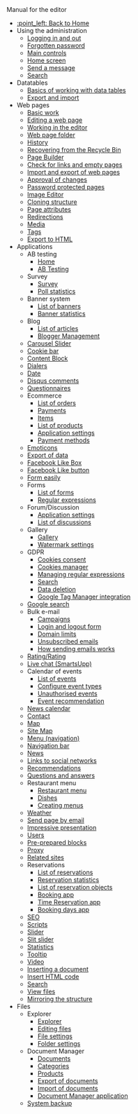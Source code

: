  <div class="sidebar-section">Manual for the editor</div>

- [:point\_left: Back to Home](/?back)
- Using the administration
  - [Logging in and out](/redactor/admin/logon.md)
  - [Forgotten password](/redactor/admin/password-recovery/README.md)
  - [Main controls](/redactor/admin/README.md)
  - [Home screen](/redactor/admin/welcome.md)
  - [Send a message](/redactor/admin/send-message.md)
  - [Search](/redactor/admin/search/README.md)
- Datatables
  - [Basics of working with data tables](/redactor/datatables/README.md)
  - [Export and import](/redactor/datatables/export-import.md)
- Web pages
  - [Basic work](/redactor/webpages/README.md)
  - [Editing a web page](/redactor/webpages/editor.md)
  - [Working in the editor](/redactor/webpages/working-in-editor/README.md)
  - [Web page folder](/redactor/webpages/group.md)
  - [History](/redactor/webpages/history.md)
  - [Recovering from the Recycle Bin](/redactor/webpages/recover.md)
  - [Page Builder](/redactor/webpages/pagebuilder.md)
  - [Check for links and empty pages](/redactor/webpages/linkcheck.md)
  - [Import and export of web pages](/redactor/webpages/import-export.md)
  - [Approval of changes](/redactor/webpages/approve/README.md)
  - [Password protected pages](/redactor/zaheslovana-zona/README.md)
  - [Image Editor](/redactor/image-editor/README.md)
  - [Cloning structure](/redactor/apps/clone-structure/README.md)
  - [Page attributes](/redactor/webpages/doc-attributes/README.md)
  - [Redirections](/redactor/webpages/redirects/README.md)
  - [Media](/redactor/webpages/media.md)
  - [Tags](/redactor/webpages/perexgroups.md)
  - [Export to HTML](/redactor/webpages/export-to-html/README.md)
- Applications
  - AB testing
    - [Home](/redactor/apps/abtesting/README.md)
    - [AB Testing](/redactor/apps/abtesting/abtesting.md)
  - Survey
    - [Survey](/redactor/apps/inquiry/README.md)
    - [Poll statistics](/redactor/apps/inquiry/inquiry-stat.md)
  - Banner system
    - [List of banners](/redactor/apps/banner/README.md)
    - [Banner statistics](/redactor/apps/banner/banner-stat/README.md)
  - Blog
    - [List of articles](/redactor/apps/blog/README.md)
    - [Blogger Management](/redactor/apps/blog/bloggers.md)
  - [Carousel Slider](/redactor/apps/carousel_slider/README.md)
  - [Cookie bar](/redactor/apps/app-cookiebar/README.md)
  - [Content Block](/redactor/apps/content-block/README.md)
  - [Dialers](/redactor/apps/enumeration/README.md)
  - [Date](/redactor/apps/app-date/README.md)
  - [Disqus comments](/redactor/apps/app-disqus/README.md)
  - [Questionnaires](/redactor/apps/quiz/README.md)
  - Ecommerce
    - [List of orders](/redactor/apps/eshop/invoice/README.md)
    - [Payments](/redactor/apps/eshop/invoice/payments.md)
    - [Items](/redactor/apps/eshop/invoice/items.md)
    - [List of products](/redactor/apps/eshop/product-list/README.md)
    - [Application settings](/redactor/apps/basket/README.md)
    - [Payment methods](/redactor/apps/eshop/payment-methods/README.md)
  - [Emoticons](/redactor/apps/emoticon/README.md)
  - [Export of data](/redactor/apps/export/README.md)
  - [Facebook Like Box](/redactor/apps/app-facebook_like_box/README.md)
  - [Facebook Like button](/redactor/apps/app-facebook_like/README.md)
  - [Form easily](/redactor/apps/formsimple/README.md)
  - Forms
    - [List of forms](/redactor/apps/form/README.md)
    - [Regular expressions](/redactor/apps/form/regexps.md)
  - Forum/Discussion
    - [Application settings](/redactor/apps/forum/README.md)
    - [List of discussions](/redactor/apps/forum/forum-list.md)
  - Gallery
    - [Gallery](/redactor/apps/gallery/README.md)
    - [Watermark settings](/redactor/apps/gallery/watermark.md)
  - GDPR
    - [Cookies consent](/redactor/apps/gdpr/README.md)
    - [Cookies manager](/redactor/apps/gdpr/cookiesmanger.md)
    - [Managing regular expressions](/redactor/apps/gdpr/regexps.md)
    - [Search](/redactor/apps/gdpr/search.md)
    - [Data deletion](/redactor/apps/gdpr/data-deleting.md)
    - [Google Tag Manager integration](/redactor/apps/gdpr/gtm.md)
  - [Google search](/redactor/apps/app-vyhladavanie/README.md)
  - Bulk e-mail
    - [Campaigns](/redactor/apps/dmail/campaings/README.md)
    - [Login and logout form](/redactor/apps/dmail/form/README.md)
    - [Domain limits](/redactor/apps/dmail/domain-limits/README.md)
    - [Unsubscribed emails](/redactor/apps/dmail/unsubscribed/README.md)
    - [How sending emails works](/redactor/apps/dmail/campaings/how-sender-works.md)
  - [Rating/Rating](/redactor/apps/rating/README.md)
  - [Live chat (SmartsUpp)](/redactor/apps/app-smartsupp/README.md)
  - Calendar of events
    - [List of events](/redactor/apps/calendar/README.md)
    - [Configure event types](/redactor/apps/calendar/calendar-types/README.md)
    - [Unauthorised events](/redactor/apps/calendar/non-approved-events/README.md)
    - [Event recommendation](/redactor/apps/calendar/suggest-events/README.md)
  - [News calendar](/redactor/apps/news-calendar/README.md)
  - [Contact](/redactor/apps/contact/README.md)
  - [Map](/redactor/apps/map/README.md)
  - [Site Map](/redactor/apps/sitemap/README.md)
  - [Menu (navigation)](/redactor/apps/menu/README.md)
  - [Navigation bar](/redactor/apps/navbar/README.md)
  - [News](/redactor/apps/news/README.md)
  - [Links to social networks](/redactor/apps/app-social_icon/README.md)
  - [Recommendations](/redactor/apps/app-testimonials/README.md)
  - [Questions and answers](/redactor/apps/qa/README.md)
  - Restaurant menu
    - [Restaurant menu](/redactor/apps/restaurant-menu/README.md)
    - [Dishes](/redactor/apps/restaurant-menu/meals.md)
    - [Creating menus](/redactor/apps/restaurant-menu/menu.md)
  - [Weather](/redactor/apps/app-weather/README.md)
  - [Send page by email](/redactor/apps/send_link/README.md)
  - [Impressive presentation](/redactor/apps/app-impress_slideshow/README.md)
  - [Users](/redactor/apps/user/README.md)
  - [Pre-prepared blocks](/redactor/apps/htmlbox/README.md)
  - [Proxy](/redactor/apps/proxy/README.md)
  - [Related sites](/redactor/apps/related-pages/README.md)
  - Reservations
    - [List of reservations](/redactor/apps/reservation/reservations/README.md)
    - [Reservation statistics](/redactor/apps/reservation/reservations-stat/README.md)
    - [List of reservation objects](/redactor/apps/reservation/reservation-objects/README.md)
    - [Booking app](/redactor/apps/reservation/reservation-app/README.md)
    - [Time Reservation app](/redactor/apps/reservation/time-book-app/README.md)
    - [Booking days app](/redactor/apps/reservation/day-book-app/README.md)
  - [SEO](/redactor/apps/seo/README.md)
  - [Scripts](/redactor/apps/insert-script/README.md)
  - [Slider](/redactor/apps/slider/README.md)
  - [Slit slider](/redactor/apps/app-slit_slider/README.md)
  - [Statistics](/redactor/apps/stat/README.md)
  - [Tooltip](/redactor/apps/tooltip/README.md)
  - [Video](/redactor/apps/video/README.md)
  - [Inserting a document](/redactor/apps/app-docsembed/README.md)
  - [Insert HTML code](/redactor/apps/app-htmlembed/README.md)
  - [Search](/redactor/apps/search/README.md)
  - [View files](/redactor/apps/site-browser/README.md)
  - [Mirroring the structure](/redactor/apps/docmirroring/README.md)
- Files
  - Explorer
    - [Explorer](/redactor/files/fbrowser/README.md)
    - [Editing files](/redactor/files/fbrowser/file-edit/README.md)
    - [File settings](/redactor/files/fbrowser/file-settings/README.md)
    - [Folder settings](/redactor/files/fbrowser/folder-settings/README.md)
  - Document Manager
    - [Documents](/redactor/files/file-archive/README.md)
    - [Categories](/redactor/files/file-archive/category-manager.md)
    - [Products](/redactor/files/file-archive/product-manager.md)
    - [Export of documents](/redactor/files/file-archive/export-files.md)
    - [Import of documents](/redactor/files/file-archive/import-files.md)
    - [Document Manager application](/redactor/files/file-archive/file-archive-app.md)
  - [System backup](/sysadmin/files/backup/README.md)
